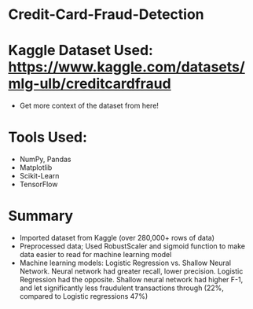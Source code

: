 # Credit-Card-Fraud-Detection

# Kaggle Dataset Used: https://www.kaggle.com/datasets/mlg-ulb/creditcardfraud
- Get more context of the dataset from here!

# Tools Used:
- NumPy, Pandas
- Matplotlib
- Scikit-Learn
- TensorFlow

# Summary
- Imported dataset from Kaggle (over 280,000+ rows of data)
- Preprocessed data; Used RobustScaler and sigmoid function to make data easier to read for machine learning model
- Machine learning models: Logistic Regression vs. Shallow Neural Network. Neural network had greater recall, lower precision. Logistic Regression had the opposite. Shallow neural network had higher F-1, and let significantly less fraudulent transactions through (22%, compared to Logistic regressions 47%)
